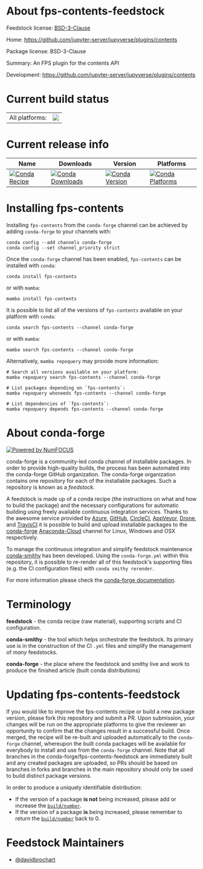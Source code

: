 About fps-contents-feedstock
============================

Feedstock license: [BSD-3-Clause](https://github.com/conda-forge/fps-contents-feedstock/blob/main/LICENSE.txt)

Home: https://github.com/jupyter-server/jupyverse/plugins/contents

Package license: BSD-3-Clause

Summary: An FPS plugin for the contents API

Development: https://github.com/jupyter-server/jupyverse/plugins/contents

Current build status
====================


<table><tr><td>All platforms:</td>
    <td>
      <a href="https://dev.azure.com/conda-forge/feedstock-builds/_build/latest?definitionId=15751&branchName=main">
        <img src="https://dev.azure.com/conda-forge/feedstock-builds/_apis/build/status/fps-contents-feedstock?branchName=main">
      </a>
    </td>
  </tr>
</table>

Current release info
====================

| Name | Downloads | Version | Platforms |
| --- | --- | --- | --- |
| [![Conda Recipe](https://img.shields.io/badge/recipe-fps--contents-green.svg)](https://anaconda.org/conda-forge/fps-contents) | [![Conda Downloads](https://img.shields.io/conda/dn/conda-forge/fps-contents.svg)](https://anaconda.org/conda-forge/fps-contents) | [![Conda Version](https://img.shields.io/conda/vn/conda-forge/fps-contents.svg)](https://anaconda.org/conda-forge/fps-contents) | [![Conda Platforms](https://img.shields.io/conda/pn/conda-forge/fps-contents.svg)](https://anaconda.org/conda-forge/fps-contents) |

Installing fps-contents
=======================

Installing `fps-contents` from the `conda-forge` channel can be achieved by adding `conda-forge` to your channels with:

```
conda config --add channels conda-forge
conda config --set channel_priority strict
```

Once the `conda-forge` channel has been enabled, `fps-contents` can be installed with `conda`:

```
conda install fps-contents
```

or with `mamba`:

```
mamba install fps-contents
```

It is possible to list all of the versions of `fps-contents` available on your platform with `conda`:

```
conda search fps-contents --channel conda-forge
```

or with `mamba`:

```
mamba search fps-contents --channel conda-forge
```

Alternatively, `mamba repoquery` may provide more information:

```
# Search all versions available on your platform:
mamba repoquery search fps-contents --channel conda-forge

# List packages depending on `fps-contents`:
mamba repoquery whoneeds fps-contents --channel conda-forge

# List dependencies of `fps-contents`:
mamba repoquery depends fps-contents --channel conda-forge
```


About conda-forge
=================

[![Powered by
NumFOCUS](https://img.shields.io/badge/powered%20by-NumFOCUS-orange.svg?style=flat&colorA=E1523D&colorB=007D8A)](https://numfocus.org)

conda-forge is a community-led conda channel of installable packages.
In order to provide high-quality builds, the process has been automated into the
conda-forge GitHub organization. The conda-forge organization contains one repository
for each of the installable packages. Such a repository is known as a *feedstock*.

A feedstock is made up of a conda recipe (the instructions on what and how to build
the package) and the necessary configurations for automatic building using freely
available continuous integration services. Thanks to the awesome service provided by
[Azure](https://azure.microsoft.com/en-us/services/devops/), [GitHub](https://github.com/),
[CircleCI](https://circleci.com/), [AppVeyor](https://www.appveyor.com/),
[Drone](https://cloud.drone.io/welcome), and [TravisCI](https://travis-ci.com/)
it is possible to build and upload installable packages to the
[conda-forge](https://anaconda.org/conda-forge) [Anaconda-Cloud](https://anaconda.org/)
channel for Linux, Windows and OSX respectively.

To manage the continuous integration and simplify feedstock maintenance
[conda-smithy](https://github.com/conda-forge/conda-smithy) has been developed.
Using the ``conda-forge.yml`` within this repository, it is possible to re-render all of
this feedstock's supporting files (e.g. the CI configuration files) with ``conda smithy rerender``.

For more information please check the [conda-forge documentation](https://conda-forge.org/docs/).

Terminology
===========

**feedstock** - the conda recipe (raw material), supporting scripts and CI configuration.

**conda-smithy** - the tool which helps orchestrate the feedstock.
                   Its primary use is in the construction of the CI ``.yml`` files
                   and simplify the management of *many* feedstocks.

**conda-forge** - the place where the feedstock and smithy live and work to
                  produce the finished article (built conda distributions)


Updating fps-contents-feedstock
===============================

If you would like to improve the fps-contents recipe or build a new
package version, please fork this repository and submit a PR. Upon submission,
your changes will be run on the appropriate platforms to give the reviewer an
opportunity to confirm that the changes result in a successful build. Once
merged, the recipe will be re-built and uploaded automatically to the
`conda-forge` channel, whereupon the built conda packages will be available for
everybody to install and use from the `conda-forge` channel.
Note that all branches in the conda-forge/fps-contents-feedstock are
immediately built and any created packages are uploaded, so PRs should be based
on branches in forks and branches in the main repository should only be used to
build distinct package versions.

In order to produce a uniquely identifiable distribution:
 * If the version of a package **is not** being increased, please add or increase
   the [``build/number``](https://docs.conda.io/projects/conda-build/en/latest/resources/define-metadata.html#build-number-and-string).
 * If the version of a package **is** being increased, please remember to return
   the [``build/number``](https://docs.conda.io/projects/conda-build/en/latest/resources/define-metadata.html#build-number-and-string)
   back to 0.

Feedstock Maintainers
=====================

* [@davidbrochart](https://github.com/davidbrochart/)

